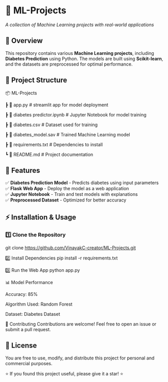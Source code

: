 
# 🚀 ML-Projects  
*A collection of Machine Learning projects with real-world applications*  

## 📌 Overview  
This repository contains various **Machine Learning projects**, including **Diabetes Prediction** using Python. The models are built using **Scikit-learn**, and the datasets are preprocessed for optimal performance.  

## 📂 Project Structure  
📦 ML-Projects

┣ 📜 app.py # streamlit app for model deployment

┣ 📜 diabetes predictor.ipynb # Jupyter Notebook for model training

┣ 📜 diabetes.csv # Dataset used for training

┣ 📜 diabetes_model.sav # Trained Machine Learning model

┣ 📜 requirements.txt # Dependencies to install

┗ 📜 README.md # Project documentation


## 🎯 Features  
✅ **Diabetes Prediction Model** - Predicts diabetes using input parameters  
✅ **Flask Web App** - Deploy the model as a web application  
✅ **Jupyter Notebook** - Train and test models with explanations  
✅ **Preprocessed Dataset** - Optimized for better accuracy  

## ⚡ Installation & Usage  
### 1️⃣ Clone the Repository  
git clone https://github.com/VinayakC-creator/ML-Projects.git  

2️⃣ Install Dependencies
pip install -r requirements.txt

3️⃣ Run the Web App
python app.py  


📊 Model Performance

Accuracy: 85%

Algorithm Used: Random Forest

Dataset:  Diabetes Dataset

🤝 Contributing
Contributions are welcome! Feel free to open an issue or submit a pull request.

## 📜 License  

You are free to use, modify, and distribute this project for personal and commercial purposes.  


⭐ If you found this project useful, please give it a star! ⭐

